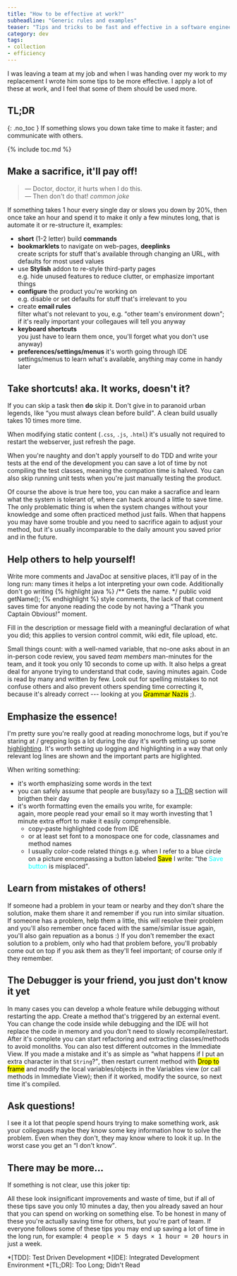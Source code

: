 ```yaml
---
title: "How to be effective at work?"
subheadline: "Generic rules and examples"
teaser: "Tips and tricks to be fast and effective in a software engineering job."
category: dev
tags:
- collection
- efficiency
---
```


I was leaving a team at my job and when I was handing over my work to my replacement I wrote him some tips to be more effective. I apply a lot of these at work, and I feel that some of them should be used more.

<!--more-->

## TL;DR
{: .no_toc }
If something slows you down take time to make it faster; and communicate with others.

{% include toc.md %}

## Make a sacrifice, it'll pay off!
> &mdash; Doctor, doctor, it hurts when I do this.  
  &mdash; Then don't do that!
  <cite>common joke</cite>

If something takes 1 hour every single day or slows you down by 20%, then once take an hour and spend it to make it only a few minutes long, that is automate it or re-structure it, examples:

 * **short** (1-2 letter) build **commands**
 * **bookmarklets** to navigate on web-pages, **deeplinks**  
   create scripts for stuff that's available through changing an URL, with defaults for most used values
 * use **Stylish** addon to re-style third-party pages  
   e.g. hide unused features to reduce clutter, or emphasize important things
 * **configure** the product you're working on  
   e.g. disable or set defaults for stuff that's irrelevant to you
 * create **email rules**  
   filter what's not relevant to you, e.g. <q>other team's environment down</q>;  
   if it's really important your collegaues will tell you anyway
 * **keyboard shortcuts**  
   you just have to learn them once, you'll forget what you don't use anyway)
 * **preferences/settings/menus**
   it's worth going through IDE settings/menus to learn what's available, anything may come in handy later


## Take shortcuts! aka. It works, doesn't it?
If you can skip a task then **do** skip it. Don't give in to paranoid urban legends, like <q>you must always clean before build</q>. A clean build usually takes 10 times more time.

When modifying static content (`.css`, `.js`, `.html`) it's usually not required to restart the webserver, just refresh the page.

When you're naughty and don't apply yourself to do TDD and write your tests at the end of the development you can save a lot of time by not compiling the test classes, meaning the compation time is halved. You can also skip running unit tests when you're just manually testing the product.

Of course the above is true here too, you can make a sacrafice and learn what the system is tolerant of, where can hack around a little to save time. The only problematic thing is when the system changes without your knowledge and some often practiced method just fails. When that happens you may have some trouble and you need to sacrifice again to adjust your method, but it's usually incomparable to the daily amount you saved prior and in the future.


## Help others to help yourself!
Write more comments and JavaDoc at sensitive places, it'll pay of in the long run: many times it helps a lot interpreting your own code.
Additionally don't go writing
{% highlight java %}
/** Gets the name. */
public void getName();
{% endhighlight %} style comments, the lack of that comment saves time for anyone reading the code by not having a <q>Thank you Captain&nbsp;Obvious!</q> moment.

Fill in the description or message field with a meaningful declaration of what you did; this applies to version control commit, wiki edit, file upload, etc.

Small things count: with a well-named variable, that no-one asks about in an in-person code review, you saved <var>team members</var> man-minutes for the team, and it took you only 10&nbsp;seconds to come up with. It also helps a great deal for anyone trying to understand that code, saving minutes again. Code is read by many and written by few. Look out for spelling mistakes to not confuse others and also prevent others spending time correcting it, because it's already correct --- looking at you <mark>Grammar&nbsp;Nazis</mark> ;).


## Emphasize the essence!
I'm pretty sure you're really good at reading monochrome logs, but if you're staring at / grepping logs a lot during the day it's worth setting up some [highlighting](https://consolehighlighter.codeplex.com/). It's worth setting up logging and highlighting in a way that only relevant log lines are shown and the important parts are higlighted.

When writing something:

 * it's worth emphasizing some words in the text
 * you can safely assume that people are busy/lazy so a [TL;DR](#tldr) section will brigthen their day
 * it's worth formatting even the emails you write, for example:  
   again, more people read your email so it may worth investing that 1 minute extra effort to make it easily comprehensible.
   * copy-paste highlighted code from <abbr>IDE</abbr>
   * or at least set font to a monospace one for code, classnames and method names
   * I usually color-code related things
     e.g. when I refer to a blue circle on a picture encompassing a button labeled <mark>Save</mark> I write: <q>the <span style="color:cyan">Save button</span> is misplaced</q>.


## Learn from mistakes of others!
If someone had a problem in your team or nearby and they don't share the solution, make them share it and remember if you run into similar situation.
If someone has a problem, help them a little, this will resolve their problem and you'll also remember once faced with the same/similar issue again, you'll also gain repuation as a bonus :)
If you don't remember the exact solution to a problem, only who had that problem before, you'll probably come out on top if you ask them as they'll feel important; of course only if they remember.


## The Debugger is your friend, you just don't know it yet
In many cases you can develop a whole feature while debugging without restarting the app.
Create a method that's triggered by an external event. You can change the code inside while debugging and the IDE will hot replace the code in memory and you don't need to slowly recompile/restart. After it's complete you can start refactoring and extracting classes/methods to avoid monoliths.
You can also test different outcomes in the Immediate View.
If you made a mistake and it's as simple as <q>what happens if I put an extra character in that <code>String</code>?</q>, then restart current method with <mark>Drop to frame</mark> and modify the local variables/objects in the Variables view (or call methods in Immediate View); then if it worked, modify the source, so next time it's compiled.


## Ask questions!
I see it a lot that people spend hours trying to make something work, ask your collegaues maybe they know some key information how to solve the problem. Even when they don't, they may know where to look it up. In the worst case you get an <q>I don't know</q>.


## There may be more...
If something is not clear, use this joker tip:

All these look insignificant improvements and waste of time, but if all of these tips save you only 10 minutes a day, then you already saved an hour that you can spend on working on something else. To be honest in many of these you're actually saving time for others, but you're part of team. If everyone follows some of these tips you may end up saving a lot of time in the long run, for example: <samp>4&nbsp;people &times; 5&nbsp;days &times; 1&nbsp;hour = 20&nbsp;hours</samp> in just a week.

*[TDD]: Test Driven Development
*[IDE]: Integrated Development Environment
*[TL;DR]: Too Long; Didn't Read
